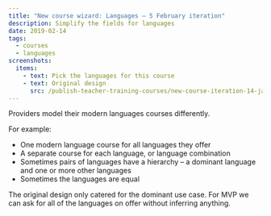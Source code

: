 ```yaml
---
title: "New course wizard: Languages – 5 February iteration"
description: Simplify the fields for languages
date: 2019-02-14
tags:
  - courses
  - languages
screenshots:
  items:
    - text: Pick the languages for this course
    - text: Original design
      src: /publish-teacher-training-courses/new-course-iteration-14-jan/pick-languages.png
---
```


Providers model their modern languages courses differently.

For example:

- One modern language course for all languages they offer
- A separate course for each language, or language combination
- Sometimes pairs of languages have a hierarchy – a dominant language and one or more other languages
- Sometimes the languages are equal

The original design only catered for the dominant use case. For MVP we can ask for all of the languages on offer without inferring anything.
